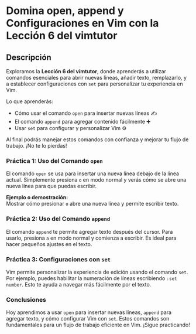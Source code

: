 # Domina open, append y Configuraciones en Vim con la Lección 6 del vimtutor

## Descripción

Exploramos la **Lección 6 del vimtutor**, donde aprenderás a utilizar comandos esenciales para abrir nuevas líneas,
añadir texto, remplazarlo, y a establecer configuraciones con `set` para personalizar tu experiencia en Vim.

Lo que aprenderás:

* Cómo usar el comando `open` para insertar nuevas líneas ✍️
* El comando `append` para agregar contenido fácilmente ➕
* Usar `set` para configurar y personalizar Vim ⚙️

Al final podrás manejar estos comandos con confianza y mejorar tu flujo de trabajo. ¡No te lo pierdas!

### Práctica 1: Uso del Comando `open`

El comando `open` se usa para insertar una nueva línea debajo de la línea actual. Simplemente presiona `o` en modo
normal y verás cómo se abre una nueva línea para que puedas escribir.

**Ejemplo o demostración:**  
Mostrar cómo presionar `o` abre una nueva línea y permite escribir texto.

### Práctica 2: Uso del Comando `append`

El comando `append` te permite agregar texto después del cursor. Para usarlo, presiona `a` en modo normal y
comienza a escribir. Es ideal para hacer pequeños ajustes en el texto.

### Práctica 3: Configuraciones con `set`

Vim permite personalizar la experiencia de edición usando el comando `set`. Por ejemplo, puedes habilitar la
numeración de líneas escribiendo `:set number`. Esto te ayuda a navegar más fácilmente por el texto.

### Conclusiones

Hoy aprendimos a usar `open` para insertar nuevas líneas, `append` para agregar texto, y cómo configurar Vim
con `set`. Estos comandos son fundamentales para un flujo de trabajo eficiente en Vim. ¡Sigue practicando!
